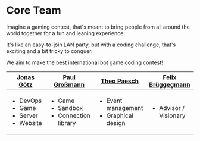 # Core Team

Imagine a gaming contest, that's meant to bring people from all around the world together for a fun and leaning experience.

It's like an easy-to-join LAN party, but with a coding challenge, that's exciting and a bit tricky to conquer. 

We aim to make the best international bot game coding contest!

| [Jonas Götz](https://github.com/orgs/42core-team/people/JonasGoetz01)| [Paul Großmann](https://github.com/orgs/42core-team/people/PaulicStudios) | [Theo Paesch](https://github.com/orgs/42core-team/people/TheoPaesch)  | [Felix Brüggegmann](https://github.com/orgs/42core-team/people/FelixBrgm)| [Leon Zipp](https://github.com/orgs/42core-team/people/LeonDavidZipp)     | [Jonas Kauker](https://github.com/orgs/42core-team/people/Reptudn)  | [Vidus Sivanathan](https://github.com/orgs/42core-team/people/v1dusss) |
| ------------- | ------------- |------------- | ---------------  | ------------- | ------------- |------ |
|<ul><li>DevOps</li><li>Game</li><li>Server</li><li>Website</li></ul>| <ul><li>Game</li><li>Sandbox</li><li>Connection library</li></ul> | <ul><li>Event management</li><li>Graphical design</li></ul> | <ul><li>Advisor / Visionary</li></ul> | <ul><li>Terminal Visualizer</li></ul> | <ul><li>Game</li></ul> | <ul><li>Graphical Visualizer</li></ul> | 
